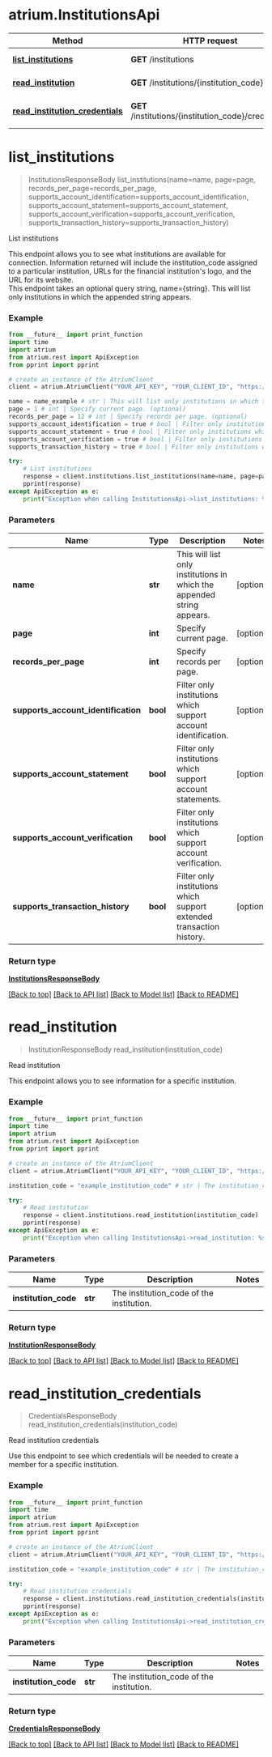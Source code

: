 # atrium.InstitutionsApi

Method | HTTP request | Description
------------- | ------------- | -------------
[**list_institutions**](InstitutionsApi.md#list_institutions) | **GET** /institutions | List institutions
[**read_institution**](InstitutionsApi.md#read_institution) | **GET** /institutions/{institution_code} | Read institution
[**read_institution_credentials**](InstitutionsApi.md#read_institution_credentials) | **GET** /institutions/{institution_code}/credentials | Read institution credentials


# **list_institutions**
> InstitutionsResponseBody list_institutions(name=name, page=page, records_per_page=records_per_page, supports_account_identification=supports_account_identification, supports_account_statement=supports_account_statement, supports_account_verification=supports_account_verification, supports_transaction_history=supports_transaction_history)

List institutions

This endpoint allows you to see what institutions are available for connection. Information returned will include the institution_code assigned to a particular institution, URLs for the financial institution's logo, and the URL for its website.<br> This endpoint takes an optional query string, name={string}. This will list only institutions in which the appended string appears. 

### Example
```python
from __future__ import print_function
import time
import atrium
from atrium.rest import ApiException
from pprint import pprint

# create an instance of the AtriumClient
client = atrium.AtriumClient("YOUR_API_KEY", "YOUR_CLIENT_ID", "https://vestibule.mx.com")

name = name_example # str | This will list only institutions in which the appended string appears. (optional)
page = 1 # int | Specify current page. (optional)
records_per_page = 12 # int | Specify records per page. (optional)
supports_account_identification = true # bool | Filter only institutions which support account identification. (optional)
supports_account_statement = true # bool | Filter only institutions which support account statements. (optional)
supports_account_verification = true # bool | Filter only institutions which support account verification. (optional)
supports_transaction_history = true # bool | Filter only institutions which support extended transaction history. (optional)

try:
    # List institutions
    response = client.institutions.list_institutions(name=name, page=page, records_per_page=records_per_page, supports_account_identification=supports_account_identification, supports_account_statement=supports_account_statement, supports_account_verification=supports_account_verification, supports_transaction_history=supports_transaction_history)
    pprint(response)
except ApiException as e:
    print("Exception when calling InstitutionsApi->list_institutions: %s\n" % e)
```

### Parameters

Name | Type | Description  | Notes
------------- | ------------- | ------------- | -------------
 **name** | **str**| This will list only institutions in which the appended string appears. | [optional] 
 **page** | **int**| Specify current page. | [optional] 
 **records_per_page** | **int**| Specify records per page. | [optional] 
 **supports_account_identification** | **bool**| Filter only institutions which support account identification. | [optional] 
 **supports_account_statement** | **bool**| Filter only institutions which support account statements. | [optional] 
 **supports_account_verification** | **bool**| Filter only institutions which support account verification. | [optional] 
 **supports_transaction_history** | **bool**| Filter only institutions which support extended transaction history. | [optional] 

### Return type

[**InstitutionsResponseBody**](InstitutionsResponseBody.md)

[[Back to top]](#) [[Back to API list]](../README.md#documentation-for-api-endpoints) [[Back to Model list]](../README.md#documentation-for-models) [[Back to README]](../README.md)

# **read_institution**
> InstitutionResponseBody read_institution(institution_code)

Read institution

This endpoint allows you to see information for a specific institution.

### Example
```python
from __future__ import print_function
import time
import atrium
from atrium.rest import ApiException
from pprint import pprint

# create an instance of the AtriumClient
client = atrium.AtriumClient("YOUR_API_KEY", "YOUR_CLIENT_ID", "https://vestibule.mx.com")

institution_code = "example_institution_code" # str | The institution_code of the institution.

try:
    # Read institution
    response = client.institutions.read_institution(institution_code)
    pprint(response)
except ApiException as e:
    print("Exception when calling InstitutionsApi->read_institution: %s\n" % e)
```

### Parameters

Name | Type | Description  | Notes
------------- | ------------- | ------------- | -------------
 **institution_code** | **str**| The institution_code of the institution. | 

### Return type

[**InstitutionResponseBody**](InstitutionResponseBody.md)

[[Back to top]](#) [[Back to API list]](../README.md#documentation-for-api-endpoints) [[Back to Model list]](../README.md#documentation-for-models) [[Back to README]](../README.md)

# **read_institution_credentials**
> CredentialsResponseBody read_institution_credentials(institution_code)

Read institution credentials

Use this endpoint to see which credentials will be needed to create a member for a specific institution.

### Example
```python
from __future__ import print_function
import time
import atrium
from atrium.rest import ApiException
from pprint import pprint

# create an instance of the AtriumClient
client = atrium.AtriumClient("YOUR_API_KEY", "YOUR_CLIENT_ID", "https://vestibule.mx.com")

institution_code = "example_institution_code" # str | The institution_code of the institution.

try:
    # Read institution credentials
    response = client.institutions.read_institution_credentials(institution_code)
    pprint(response)
except ApiException as e:
    print("Exception when calling InstitutionsApi->read_institution_credentials: %s\n" % e)
```

### Parameters

Name | Type | Description  | Notes
------------- | ------------- | ------------- | -------------
 **institution_code** | **str**| The institution_code of the institution. | 

### Return type

[**CredentialsResponseBody**](CredentialsResponseBody.md)

[[Back to top]](#) [[Back to API list]](../README.md#documentation-for-api-endpoints) [[Back to Model list]](../README.md#documentation-for-models) [[Back to README]](../README.md)

